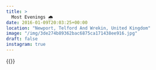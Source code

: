 ```yaml
---
title: >
  Most Evenings 🌧
date: 2016-01-09T20:03:25+00:00
location: "Newport, Telford And Wrekin, United Kingdom"
image: "/img/3de274b89362bac6875ca171438ee916.jpg"
draft: false
instagram: true
---
```


{{<photo src="/img/3de274b89362bac6875ca171438ee916.jpg">}}

